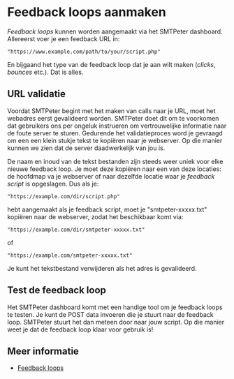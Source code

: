# Feedback loops aanmaken

*Feedback loops* kunnen worden aangemaakt via het SMTPeter dashboard.
Allereerst voer je een feedback URL in:

```text
"https://www.example.com/path/to/your/script.php"
```
En bijgaand het type van de feedback loop dat je aan wilt maken (*clicks*, *bounces* etc.).
Dat is alles.


## URL validatie


Voordat SMTPeter begint met het maken van calls naar je URL, moet het
webadres eerst gevalideerd worden. SMTPeter doet dit om te voorkomen dat 
gebruikers ons per ongeluk instrueren om vertrouwelijke informatie naar
de foute server te sturen. Gedurende het validatieproces word je gevraagd
om een een klein stukje tekst te kopiëren naar je webserver. Op die manier
kunnen we zien dat de server daadwerkelijk van jou is.

De naam en inoud van de tekst bestanden zijn steeds weer uniek voor elke
nieuwe feedback loop. Je moet deze kopiëren naar een van deze locaties:
de hoofdmap va je webserver of naar dezelfde locatie waar je *feedback script*
is opgeslagen. Dus als je:

```text
"https://example.com/dir/script.php"
```
hebt aangemaakt als je feedback script, moet je "smtpeter-xxxxx.txt" kopiëren naar de webserver,
zodat het beschikbaar komt via:

```text
"https://example.com/dir/smtpeter-xxxxx.txt"
```

of 

```text
"https://example.com/smtpeter-xxxxx.txt"
```

Je kunt het tekstbestand verwijderen als het adres is gevalideerd.


## Test de feedback loop

Het SMTPeter dashboard komt met een handige tool om je feedback loops te
testen. Je kunt de POST data invoeren die je stuurt naar de feedback loop. 
SMTPeter stuurt het dan meteen door naar jouw script. Op die manier weet je 
dat de feedback loop klaar voor gebruik is!

## Meer informatie

* [Feedback loops](./feedback-loops)
